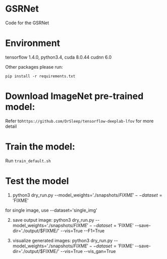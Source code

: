 # GSRNet
Code for the GSRNet 

# Environment
tensorflow 1.4.0, python3.4, cuda 8.0.44 cudnn 6.0

Other packages please run:
```
pip install -r requirements.txt
```

# Download ImageNet pre-trained model:

Refer to```https://github.com/DrSleep/tensorflow-deeplab-lfov``` for more detail

# Train the model:
Run ```train_default.sh```


# Test the model
1. python3 dry_run.py --model_weights='./snapshots/$FIXME' --dataset='$FIXME'

for single image, use --dataset='single_img'

2. save output image:
python3 dry_run.py --model_weights='./snapshots/$FIXME' --dataset='$FIXME' --save-dir='./output/$FIXME/' --vis=True --F1=True

3. visualize generated images:
python3 dry_run.py --model_weights='./snapshots/$FIXME' --dataset='$FIXME' --save-dir='./output/$FIXME/' --vis=True --vis_gan=True


